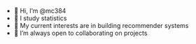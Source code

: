 - 👋 Hi, I’m @mc384
- 👀 I study statistics
- 🌱 My current interests are in building recommender systems
- 💞️ I’m always open to collaborating on projects

<!---
mc384/mc384 is a ✨ special ✨ repository because its `README.md` (this file) appears on your GitHub profile.
You can click the Preview link to take a look at your changes.
--->
